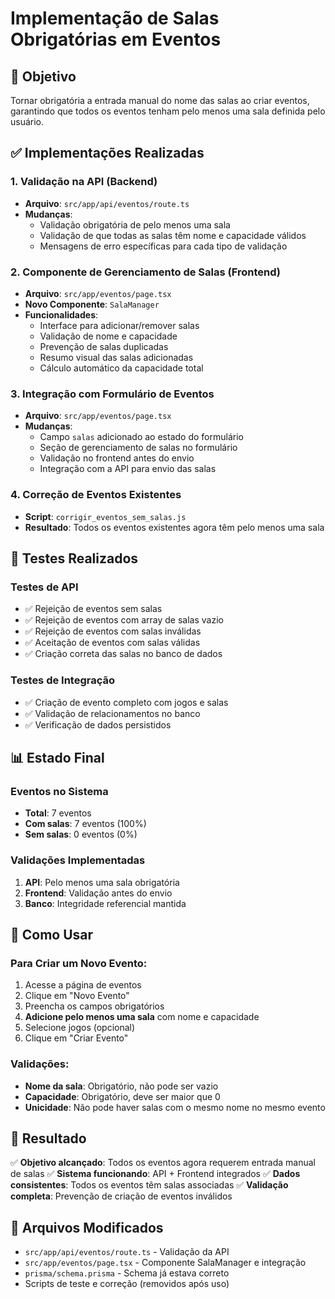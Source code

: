 # Implementação de Salas Obrigatórias em Eventos

## 🎯 Objetivo
Tornar obrigatória a entrada manual do nome das salas ao criar eventos, garantindo que todos os eventos tenham pelo menos uma sala definida pelo usuário.

## ✅ Implementações Realizadas

### 1. Validação na API (Backend)
- **Arquivo**: `src/app/api/eventos/route.ts`
- **Mudanças**:
  - Validação obrigatória de pelo menos uma sala
  - Validação de que todas as salas têm nome e capacidade válidos
  - Mensagens de erro específicas para cada tipo de validação

### 2. Componente de Gerenciamento de Salas (Frontend)
- **Arquivo**: `src/app/eventos/page.tsx`
- **Novo Componente**: `SalaManager`
- **Funcionalidades**:
  - Interface para adicionar/remover salas
  - Validação de nome e capacidade
  - Prevenção de salas duplicadas
  - Resumo visual das salas adicionadas
  - Cálculo automático da capacidade total

### 3. Integração com Formulário de Eventos
- **Arquivo**: `src/app/eventos/page.tsx`
- **Mudanças**:
  - Campo `salas` adicionado ao estado do formulário
  - Seção de gerenciamento de salas no formulário
  - Validação no frontend antes do envio
  - Integração com a API para envio das salas

### 4. Correção de Eventos Existentes
- **Script**: `corrigir_eventos_sem_salas.js`
- **Resultado**: Todos os eventos existentes agora têm pelo menos uma sala

## 🧪 Testes Realizados

### Testes de API
- ✅ Rejeição de eventos sem salas
- ✅ Rejeição de eventos com array de salas vazio
- ✅ Rejeição de eventos com salas inválidas
- ✅ Aceitação de eventos com salas válidas
- ✅ Criação correta das salas no banco de dados

### Testes de Integração
- ✅ Criação de evento completo com jogos e salas
- ✅ Validação de relacionamentos no banco
- ✅ Verificação de dados persistidos

## 📊 Estado Final

### Eventos no Sistema
- **Total**: 7 eventos
- **Com salas**: 7 eventos (100%)
- **Sem salas**: 0 eventos (0%)

### Validações Implementadas
1. **API**: Pelo menos uma sala obrigatória
2. **Frontend**: Validação antes do envio
3. **Banco**: Integridade referencial mantida

## 🔧 Como Usar

### Para Criar um Novo Evento:
1. Acesse a página de eventos
2. Clique em "Novo Evento"
3. Preencha os campos obrigatórios
4. **Adicione pelo menos uma sala** com nome e capacidade
5. Selecione jogos (opcional)
6. Clique em "Criar Evento"

### Validações:
- **Nome da sala**: Obrigatório, não pode ser vazio
- **Capacidade**: Obrigatório, deve ser maior que 0
- **Unicidade**: Não pode haver salas com o mesmo nome no mesmo evento

## 🎊 Resultado
✅ **Objetivo alcançado**: Todos os eventos agora requerem entrada manual de salas
✅ **Sistema funcionando**: API + Frontend integrados
✅ **Dados consistentes**: Todos os eventos têm salas associadas
✅ **Validação completa**: Prevenção de criação de eventos inválidos

## 📝 Arquivos Modificados
- `src/app/api/eventos/route.ts` - Validação da API
- `src/app/eventos/page.tsx` - Componente SalaManager e integração
- `prisma/schema.prisma` - Schema já estava correto
- Scripts de teste e correção (removidos após uso)
